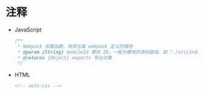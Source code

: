# 注释

+   JavaScript

    ```javascript
    /**
     * Webpack 加载函数，用来加载 webpack 定义的模块
     * @param {String} moduleId 模块 ID，一般为模块的源码路径，如 "./src/index.js"
     * @returns {Object} exports 导出对象
     */
    ```

+   HTML

    ```html
    <!-- auto-css -->
    ```